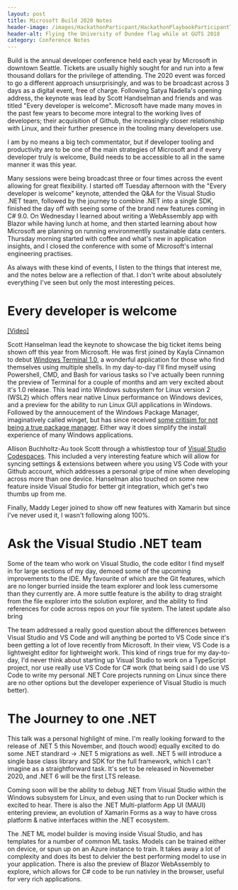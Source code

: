 ```yaml
---
layout: post
title: Microsoft Build 2020 Notes
header-image: /images/HackathonParticpant/HackathonPlaybookParticipantTitle.jpg
header-alt: Flying the University of Dundee flag while at GUTS 2018
category: Conference Notes
---
```


Build is the annual developer conference held each year by Microsoft in downtown Seattle. Tickets are usually highly sought for and run into a few thousand dollars for the privilege of attending. The 2020 event was forced to go a different approach unsurprisingly, and was to be broadcast across 3 days as a digital event, free of charge. Following Satya Nadella's opening address, the keynote was lead by Scott Handselman and friends and was titled "Every developer is welcome". Microsoft have made many moves in the past few years to become more integral to the working lives of developers; their acquisition of Github, the increasingly closer relationship with Linux, and their further presence in the tooling many developers use.

I am by no means a big tech commentator, but if developer tooling and productivity are to be one of the main strategies of Microsoft and if every developer truly is welcome, Build needs to be accessible to all in the same manner it was this year.

Many sessions were being broadcast three or four times across the event allowing for great flexibility. I started off Tuesday afternoon with the "Every developer is welcome" keynote, attended the Q&A for the Visual Studio .NET team, followed by the journey to combine .NET into a single SDK, finished the day off with seeing some of the brand new features coming in C# 9.0. On Wednesday I learned about writing a WebAssembly app with Blazor while having lunch at home, and then started learning about how Microsoft are planning on running environmentlly sustainable data centers. Thursday morning started with coffee and what's new in application insights, and I closed the conference with some of Microsoft's internal engineering practises.

As always with these kind of events, I listen to the things that interest me, and the notes below are a reflection of that. I don't write about absolutely everything I've seen but only the most interesting peices.

# Every developer is welcome
[[Video]](https://mybuild.microsoft.com/sessions/871ef73f-f04a-405b-a0fa-01d7433067d1?source=schedule) 

Scott Hanselman lead the keynote to showcase the big ticket items being shown off this year from Microsoft. He was first joined by Kayla Cinnamon to debut [Windows Terminal 1.0](https://devblogs.microsoft.com/commandline/windows-terminal-1-0/), a wonderful application for those who find themselves using multiple shells. In my day-to-day I'll find myself using Powershell, CMD, and Bash for various tasks so I've actually been running the preview of Terminal for a couple of months and am very excited about it's 1.0 release. This lead into Windows subsystem for Linux version 2 (WSL2) which offers near native Linux performance on Windows devices, and a preview for the ability to run Linux GUI applications in Windows. Followed by the annoucement of the Windows Package Manager, imaginatively called winget, but has since received [some critisim for not being a true package manager](https://www.theregister.co.uk/2020/05/20/microsoft_announces_official_windows_package/). Either way it does simplify the install experience of many Windows applications. 

Allison Buchholtz-Au took Scott through a whistlestop tour of [Visual Studio Codespaces](https://aka.ms/codespaces). This included a very interesting feature which will allow for syncing settings & extensions between where you using VS Code with your Github account, which addresses a personal gripe of mine when developing across more than one device. Hanselman also touched on some new feature inside Visual Studio for better git integration, which get's two thumbs up from me.

Finally, Maddy Leger joined to show off new features with Xamarin but since I've never used it, I wasn't following along 100%.

# Ask the Visual Studio .NET team

Some of the team who work on Visual Studio, the code editor I find myself in for large sections of my day, demoed some of the upcoming improvements to the IDE. My favourite of which are the Git features, which are no longer burried inside the team explorer and look less cumersome than they currently are. A more suttle feature is the ability to drag straight from the file explorer into the solution explorer, and the ability to find references for code across repos on your file system. The latest update also bring

The team addressed a really good question about the differences between Visual Studio and VS Code and will anything be ported to VS Code since it's been getting a lot of love recently from Microsoft. In their view, VS Code is a lightweight editor for lightweight work. This kind of rings true for my day-to-day, I'd never think about starting up Visual Studio to work on a TypeScript project, nor use really use VS Code for C# work (that being said I do use VS Code to write my personal .NET Core projects running on Linux since there are no other options but the developer experience of Visual Studio is much better).

# The Journey to one .NET

This talk was a personal highlight of mine. I'm really looking forward to the release of .NET 5 this November, and (touch wood) equally excited to do some .NET standrard -> .NET 5 migrations as well. .NET 5 will introduce a single base class library and SDK for the full framework, which I can't imagine as a straightforward task. It's set to be released in Novemeber 2020, and .NET 6 will be the first LTS release.

Coming soon will be the ability to debug .NET from Visual Studio within the Windows subsystem for Linux, and even using that to run Docker which is excited to hear. There is also the .NET Multi-platform App UI (MAUI) entering preview, an evolution of Xamarin Forms as a way to have cross platform & native interfaces within the .NET ecosystem.

The .NET ML model builder is moving inside Visual Studio, and has templates for a number of common ML tasks. Models can be trained either on device, or spun up on an Azure instance to train. It takes away a lot of complexity and does its best to delvier the best performing model to use in your application. There is also the preview of Blazor WebAssembly to explore, which allows for C# code to be run nativley in the browser, useful for very rich applications.
